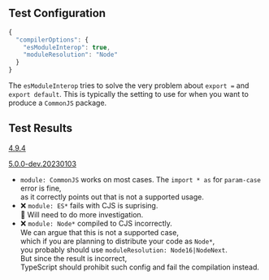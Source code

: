 ## Test Configuration

```js
{
  "compilerOptions": {
    "esModuleInterop": true,
    "moduleResolution": "Node"
  }
}
```

The `esModuleInterop` tries to solve the very problem about `export =` and `export default`.
This is typically the setting to use for when you want to produce a `CommonJS` package.

## Test Results

[4.9.4](./test-result.4.9.4.md)

[5.0.0-dev.20230103](./test-result.5.0.0-dev.20230103.md)

- `module: CommonJS` works on most cases.
  The `import * as` for `param-case` error is fine,\
  as it correctly points out that is not a supported usage.
- ❌ `module: ES*` fails with CJS is suprising.\
  🚧 Will need to do more investigation.
- ❌ `module: Node*` compiled to CJS incorrectly.\
  We can argue that this is not a supported case,\
  which if you are planning to distribute your code as `Node*`,\
  you probably should use `moduleResolution: Node16|NodeNext`.\
  But since the result is incorrect,\
  TypeScript should prohibit such config and fail the compilation instead.

